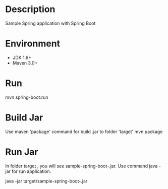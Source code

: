 Description
===========
Sample Spring application with Spring Boot

Environment
===========
- JDK 1.6+
- Maven 3.0+

Run
===========
mvn spring-boot:run

Build Jar
===========
Use maven 'package' command for build .jar to folder 'target'
mvn package

Run Jar
===========
In folder target , you will see sample-spring-boot-<version>.jar. Use command java -jar for run application.

java -jar target/sample-spring-boot-<versoin>.jar
